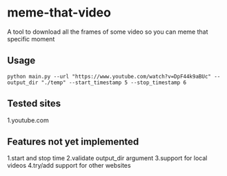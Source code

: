 # meme-that-video
A tool to download all the frames of some video so you can meme that specific moment

## Usage

`python main.py --url "https://www.youtube.com/watch?v=DpF44k9aBUc" --output_dir "./temp" --start_timestamp 5 --stop_timestamp 6`

## Tested sites
1.youtube.com

## Features not yet implemented

1.start and stop time
2.validate output_dir argument
3.support for local videos
4.try/add support for other websites
